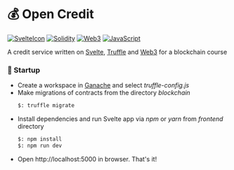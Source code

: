 # 💰 Open Credit
[![SvelteIcon](https://img.shields.io/static/v1?label=&message=Svelte&color=white&style=flat&logo=svelte)](https://svelte.dev/) [![Solidity](https://img.shields.io/static/v1?label=&message=Solidity&color=gray&style=flat&logo=Solidity)](https://docs.soliditylang.org/en/v0.8.3/) [![Web3](https://img.shields.io/static/v1?label=&message=Web3&color=%23000000&style=flat)](https://web3js.readthedocs.io/en/v1.3.4/)
[![JavaScript](https://img.shields.io/static/v1?label=&message=JavaScript&color=black&style=flat&logo=JavaScript)](https://developer.mozilla.org/en-US/docs/Web/JavaScript)

A credit service written on [Svelte](https://svelte.dev/), [Truffle](https://www.trufflesuite.com/)
 and [Web3](https://web3js.readthedocs.io/en/v1.3.4/) for a blockchain course

### 🚀 Startup
* Create a workspace in [Ganache](https://www.trufflesuite.com/docs/ganache/overview) and select _truffle-config.js_
* Make migrations of contracts from the directory _blockchain_
    ```bash
    $: truffle migrate
    ```
* Install dependencies and run Svelte app via _npm_ or _yarn_ from _frontend_ directory
    ```bash
    $: npm install
    $: npm run dev
    ```
* Open http://localhost:5000 in browser. That's it!
